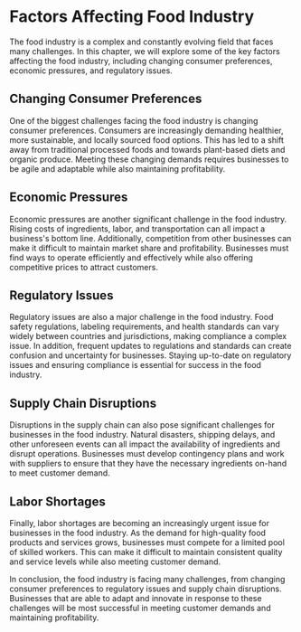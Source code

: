 Factors Affecting Food Industry
=======================================================================

The food industry is a complex and constantly evolving field that faces many challenges. In this chapter, we will explore some of the key factors affecting the food industry, including changing consumer preferences, economic pressures, and regulatory issues.

Changing Consumer Preferences
-----------------------------

One of the biggest challenges facing the food industry is changing consumer preferences. Consumers are increasingly demanding healthier, more sustainable, and locally sourced food options. This has led to a shift away from traditional processed foods and towards plant-based diets and organic produce. Meeting these changing demands requires businesses to be agile and adaptable while also maintaining profitability.

Economic Pressures
------------------

Economic pressures are another significant challenge in the food industry. Rising costs of ingredients, labor, and transportation can all impact a business's bottom line. Additionally, competition from other businesses can make it difficult to maintain market share and profitability. Businesses must find ways to operate efficiently and effectively while also offering competitive prices to attract customers.

Regulatory Issues
-----------------

Regulatory issues are also a major challenge in the food industry. Food safety regulations, labeling requirements, and health standards can vary widely between countries and jurisdictions, making compliance a complex issue. In addition, frequent updates to regulations and standards can create confusion and uncertainty for businesses. Staying up-to-date on regulatory issues and ensuring compliance is essential for success in the food industry.

Supply Chain Disruptions
------------------------

Disruptions in the supply chain can also pose significant challenges for businesses in the food industry. Natural disasters, shipping delays, and other unforeseen events can all impact the availability of ingredients and disrupt operations. Businesses must develop contingency plans and work with suppliers to ensure that they have the necessary ingredients on-hand to meet customer demand.

Labor Shortages
---------------

Finally, labor shortages are becoming an increasingly urgent issue for businesses in the food industry. As the demand for high-quality food products and services grows, businesses must compete for a limited pool of skilled workers. This can make it difficult to maintain consistent quality and service levels while also meeting customer demand.

In conclusion, the food industry is facing many challenges, from changing consumer preferences to regulatory issues and supply chain disruptions. Businesses that are able to adapt and innovate in response to these challenges will be most successful in meeting customer demands and maintaining profitability.


